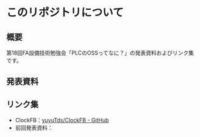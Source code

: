 # このリポジトリについて
## 概要
第18回FA設備技術勉強会「PLCのOSSってなに？」の発表資料およびリンク集です。  
## 発表資料
## リンク集
- ClockFB：[yuyuTds/ClockFB - GitHub](https://github.com/yuyuTds/ClockFB)
- 前回発表資料：
